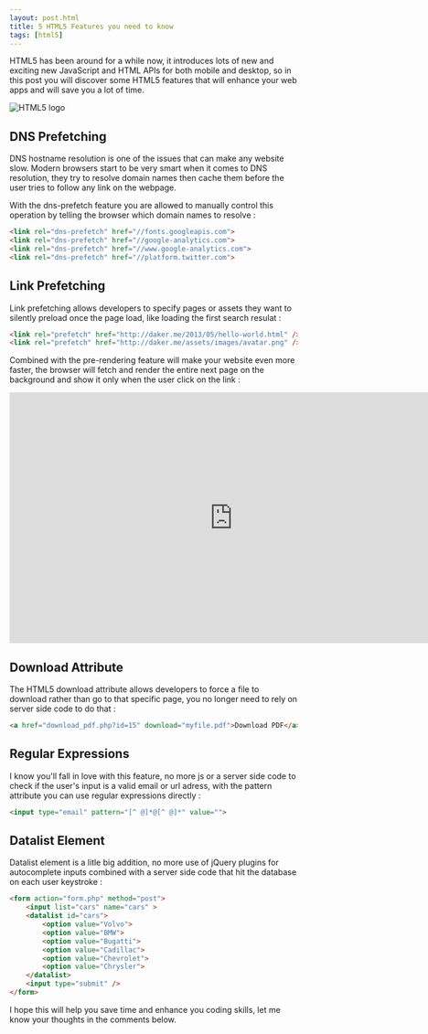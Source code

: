 ```yaml
---
layout: post.html
title: 5 HTML5 Features you need to know
tags: [html5]
---
```

HTML5 has been around for a while now, it introduces lots of new and exciting new JavaScript and HTML APIs for both mobile and desktop, so in this post you will discover some HTML5 features that will enhance your web apps and will save you a lot of time.

![HTML5 logo](/assets/posts/html5-logo.png)

## DNS Prefetching

DNS hostname resolution is one of the issues that can make any website slow. Modern browsers start to be very smart when it comes to DNS resolution, they try to resolve domain names then cache them before the user tries to follow any link on the webpage.

With the dns-prefetch feature you are allowed to manually control this operation by telling the browser which domain names to resolve :

``` html
<link rel="dns-prefetch" href="//fonts.googleapis.com">
<link rel="dns-prefetch" href="//google-analytics.com">
<link rel="dns-prefetch" href="//www.google-analytics.com">
<link rel="dns-prefetch" href="//platform.twitter.com">
```

## Link Prefetching

Link prefetching allows developers to specify pages or assets they want to silently preload once the page load, like loading the first search resulat :

``` html
<link rel="prefetch" href="http://daker.me/2013/05/hello-world.html" />
<link rel="prefetch" href="http://daker.me/assets/images/avatar.png" />
```

Combined with the pre-rendering feature will make your website even more faster, the browser will fetch and render the entire next page on the background and show it only when the user click on the link :

<iframe width="780" height="439" src="https://www.youtube.com/embed/_Jn93FDx9oI" frameborder="0" allowfullscreen></iframe>

## Download Attribute

The HTML5 download attribute allows developers to force a file to download rather than go to that specific page, you no longer need to rely on server side code to do that :

``` html
<a href="download_pdf.php?id=15" download="myfile.pdf">Download PDF</a>
```

## Regular Expressions

I know you'll fall in love with this feature, no more js or a server side code to check if the user's input is a valid email or url adress, with the pattern attribute you can use regular expressions directly :

``` html
<input type="email" pattern="[^ @]*@[^ @]*" value="">
```

## Datalist Element

Datalist element is a litle big addition, no more use of jQuery plugins for autocomplete inputs combined with a server side code that hit the database on each user keystroke :

``` html
<form action="form.php" method="post">
    <input list="cars" name="cars" >
    <datalist id="cars">
        <option value="Volvo">
        <option value="BMW">
        <option value="Bugatti">
        <option value="Cadillac">
        <option value="Chevrolet">
        <option value="Chrysler">
    </datalist>
    <input type="submit" />
</form>
```

I hope this will help you save time and enhance you coding skills, let me know your thoughts in the comments below.

